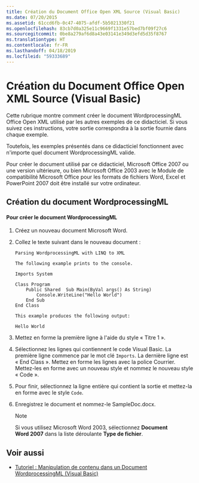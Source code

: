 ```yaml
---
title: Création du Document Office Open XML Source (Visual Basic)
ms.date: 07/20/2015
ms.assetid: 61ccd6fb-0c47-4075-afdf-5b5021330f21
ms.openlocfilehash: 83cb7d0a325e11c9669f1331e57bed7bf09f27c6
ms.sourcegitcommit: 0be8a279af6d8a43e03141e349d3efd5d35f8767
ms.translationtype: HT
ms.contentlocale: fr-FR
ms.lasthandoff: 04/18/2019
ms.locfileid: "59333689"
---
```

# <a name="creating-the-source-office-open-xml-document-visual-basic"></a>Création du Document Office Open XML Source (Visual Basic)
Cette rubrique montre comment créer le document WordprocessingML Office Open XML utilisé par les autres exemples de ce didacticiel. Si vous suivez ces instructions, votre sortie correspondra à la sortie fournie dans chaque exemple.  
  
 Toutefois, les exemples présentés dans ce didacticiel fonctionnent avec n'importe quel document WordprocessingML valide.  
  
 Pour créer le document utilisé par ce didacticiel, Microsoft Office 2007 ou une version ultérieure, ou bien Microsoft Office 2003 avec le Module de compatibilité Microsoft Office pour les formats de fichiers Word, Excel et PowerPoint 2007 doit être installé sur votre ordinateur.  
  
## <a name="creating-the-wordprocessingml-document"></a>Création du document WordprocessingML  
  
#### <a name="to-create-the-wordprocessingml-document"></a>Pour créer le document WordprocessingML  
  
1. Créez un nouveau document Microsoft Word.  
  
2. Collez le texte suivant dans le nouveau document :  
  
    ```  
    Parsing WordprocessingML with LINQ to XML  
  
    The following example prints to the console.  
  
    Imports System  
  
    Class Program  
        Public Shared  Sub Main(ByVal args() As String)  
            Console.WriteLine("Hello World")  
        End Sub  
    End Class  
  
    This example produces the following output:  
  
    Hello World  
    ```  
  
3. Mettez en forme la première ligne à l'aide du style « Titre 1 ».  
  
4. Sélectionnez les lignes qui contiennent le code Visual Basic. La première ligne commence par le mot clé `Imports`. La dernière ligne est « End Class ». Mettez en forme les lignes avec la police Courrier. Mettez-les en forme avec un nouveau style et nommez le nouveau style « Code ».  
  
5. Pour finir, sélectionnez la ligne entière qui contient la sortie et mettez-la en forme avec le style `Code`.  
  
6. Enregistrez le document et nommez-le SampleDoc.docx.  
  
    > [!NOTE]
    >  Si vous utilisez Microsoft Word 2003, sélectionnez **Document Word 2007** dans la liste déroulante **Type de fichier**.  
  
## <a name="see-also"></a>Voir aussi

- [Tutoriel : Manipulation de contenu dans un Document WordprocessingML (Visual Basic)](../../../../visual-basic/programming-guide/concepts/linq/tutorial-manipulating-content-in-a-wordprocessingml-document.md)
